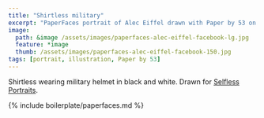```yaml
---
title: "Shirtless military"
excerpt: "PaperFaces portrait of Alec Eiffel drawn with Paper by 53 on an iPad."
image: 
  path: &image /assets/images/paperfaces-alec-eiffel-facebook-lg.jpg 
  feature: *image
  thumb: /assets/images/paperfaces-alec-eiffel-facebook-150.jpg
tags: [portrait, illustration, Paper by 53]
---
```


Shirtless wearing military helmet in black and white. Drawn for [Selfless Portraits](http://selflessportraits.com).

{% include boilerplate/paperfaces.md %}
